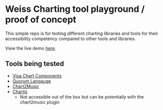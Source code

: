 # Weiss Charting tool playground / proof of concept

This simple repo is for testing different charting libraries and tools for their accessibility competency compared to other tools and libraries.

View the live demo [here](https://polite-pebble-08be07a0f.3.azurestaticapps.net/).


## Tools being tested

- [Visa Chart Components](https://developer.visa.com/pages/chart-components)
- [Quorum Langauge](https://quorumlanguage.com/)
- [Chart2Music](https://chart2music.com/docs/)
- [Chartjs](https://www.chartjs.org/)
    - Not accessible out of the box but can be potentially with the chart2music plugin 